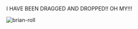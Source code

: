 I HAVE BEEN DRAGGED AND DROPPED!! OH MY!!!

![brian-roll](https://github.com/bkieselEducational/The-Wonderful-World-of-Github-Markdown/assets/131717897/92b53e39-0c40-44cc-8b6e-feda524e3ab2)
